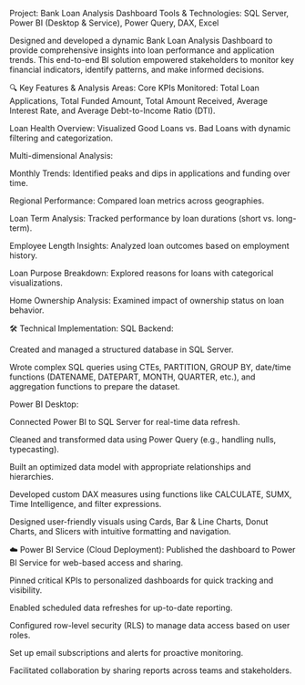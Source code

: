 Project: Bank Loan Analysis Dashboard
Tools & Technologies: SQL Server, Power BI (Desktop & Service), Power Query, DAX, Excel

Designed and developed a dynamic Bank Loan Analysis Dashboard to provide comprehensive insights into loan performance and application trends. This end-to-end BI solution empowered stakeholders to monitor key financial indicators, identify patterns, and make informed decisions.

🔍 Key Features & Analysis Areas:
Core KPIs Monitored: Total Loan Applications, Total Funded Amount, Total Amount Received, Average Interest Rate, and Average Debt-to-Income Ratio (DTI).

Loan Health Overview: Visualized Good Loans vs. Bad Loans with dynamic filtering and categorization.

Multi-dimensional Analysis:

Monthly Trends: Identified peaks and dips in applications and funding over time.

Regional Performance: Compared loan metrics across geographies.

Loan Term Analysis: Tracked performance by loan durations (short vs. long-term).

Employee Length Insights: Analyzed loan outcomes based on employment history.

Loan Purpose Breakdown: Explored reasons for loans with categorical visualizations.

Home Ownership Analysis: Examined impact of ownership status on loan behavior.

🛠 Technical Implementation:
SQL Backend:

Created and managed a structured database in SQL Server.

Wrote complex SQL queries using CTEs, PARTITION, GROUP BY, date/time functions (DATENAME, DATEPART, MONTH, QUARTER, etc.), and aggregation functions to prepare the dataset.

Power BI Desktop:

Connected Power BI to SQL Server for real-time data refresh.

Cleaned and transformed data using Power Query (e.g., handling nulls, typecasting).

Built an optimized data model with appropriate relationships and hierarchies.

Developed custom DAX measures using functions like CALCULATE, SUMX, Time Intelligence, and filter expressions.

Designed user-friendly visuals using Cards, Bar & Line Charts, Donut Charts, and Slicers with intuitive formatting and navigation.

☁️ Power BI Service (Cloud Deployment):
Published the dashboard to Power BI Service for web-based access and sharing.

Pinned critical KPIs to personalized dashboards for quick tracking and visibility.

Enabled scheduled data refreshes for up-to-date reporting.

Configured row-level security (RLS) to manage data access based on user roles.

Set up email subscriptions and alerts for proactive monitoring.

Facilitated collaboration by sharing reports across teams and stakeholders.
